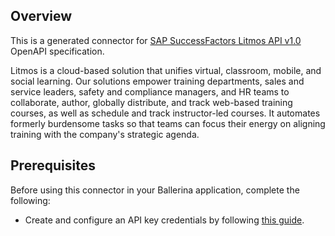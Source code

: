 ## Overview
This is a generated connector for [SAP SuccessFactors Litmos API v1.0](https://api.sap.com/api/LitmosAPIdetails/overview) OpenAPI specification.

Litmos is a cloud-based solution that unifies virtual, classroom, mobile, and social learning. Our solutions empower training departments, sales and service leaders, safety and compliance managers, and HR teams to collaborate, author, globally distribute, and track web-based training courses, as well as schedule and track instructor-led courses. It automates formerly burdensome tasks so that teams can focus their energy on aligning training with the company's strategic agenda.


## Prerequisites

Before using this connector in your Ballerina application, complete the following:

* Create and configure an API key credentials by following [this guide](https://support.litmos.com/hc/en-us/articles/227734667-Overview-Developer-API).
  